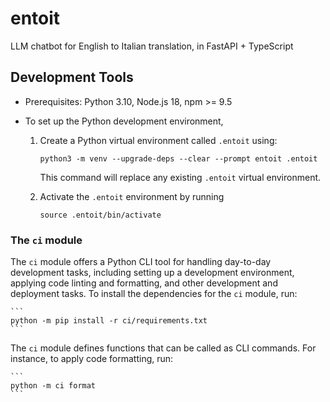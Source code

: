 # entoit
LLM chatbot for English to Italian translation, in FastAPI + TypeScript

## Development Tools

* Prerequisites: Python 3.10, Node.js 18, npm >= 9.5

* To set up the Python development environment,

    1. Create a Python virtual environment called `.entoit` using:

        ```
        python3 -m venv --upgrade-deps --clear --prompt entoit .entoit
        ```

        This command will replace any existing `.entoit` virtual environment.

    2. Activate the `.entoit` environment by running

        ```shell
        source .entoit/bin/activate
        ```

### The `ci` module

The `ci` module offers a Python CLI tool for handling day-to-day development tasks,
including setting up a development environment, applying code linting and formatting,
and other development and deployment tasks. To install the dependencies for the `ci`
module, run:

    ```
    python -m pip install -r ci/requirements.txt
    ```

The `ci` module defines functions that can be called as CLI commands. For instance,
to apply code formatting, run:

    ```
    python -m ci format
    ```

